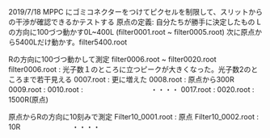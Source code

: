 2019/7/18
MPPC にゴミコネクターをつけてピクセルを制限して、スリットからの干渉が確認できるかテストする
原点の定義: 自分たちが勝手に決定したもの
Lの方向に100づつ動かす0L~400L (filter0001.root ~ filter0005.root)
次に原点から5400Lだけ動かす。filter5400.root　


Rの方向に100づつ動かして測定 filter0006.root ~ filter0020.root
filter0006.root : 光子数１のところに立つピークが大きくなった。光子数2のところまで若干見える
0007.root : 更に増えた
0008.root : 原点から300R 
0009.root : 
0010.root : 　　
　　　　　　　・・・・
0017.root : 
0020.root : 1500R(原点)

原点からRの方向に10刻みで測定
Filter10_0001.root : 原点
Filter10_0002.root : 10R
　　　　　　　・・・・


